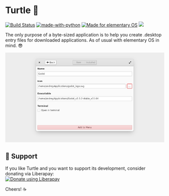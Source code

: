 # Turtle 🐢


[![Build Status](https://github.com/tenderowl/Turtle/workflows/CI/badge.svg)](https://github.com/tenderowl/Turtle/action)
[![made-with-python](https://img.shields.io/badge/Made%20with-Python-1f425f.svg)](https://www.python.org/)
[![Made for elementary OS](https://img.shields.io/badge/for-elementary_OS-64BAFF?style=flat&logo=elementary)](https://elementry.io)
<a href="https://liberapay.com/tenderowl/donate"><img src="https://img.shields.io/liberapay/patrons/tenderowl.svg?logo=liberapay"></a>

The only purpose of a byte-sized application is to help you create .desktop entry files for downloaded applications.
As of usual with elementary OS in mind. 😎

<div align=center>
  
  <img src="data/images/turtle-screenshot-2.png" alt="Turtle in action"/>

</div>

## :tada: Support
If you like Turtle and you want to support its development, consider donating via Liberapay:  
<a href="https://liberapay.com/tenderowl/donate"><img alt="Donate using Liberapay" src="https://liberapay.com/assets/widgets/donate.svg"></a>


Cheers! ☕️

